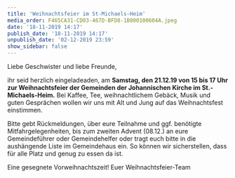 ```yaml
---
title: 'Weihnachtsfeier im St-Michaels-Heim'
media_order: F465CA31-CD03-467D-BFD8-1B800100604A.jpeg
date: '18-11-2019 14:17'
publish_date: '18-11-2019 14:17'
unpublish_date: '02-12-2019 23:59'
show_sidebar: false
---
```


Liebe Geschwister und liebe Freunde,

ihr seid herzlich eingeladeaden, am **Samstag, den 21.12.19 von 15 bis 17 Uhr zur Weihnachtsfeier der Gemeinden der Johannischen Kirche im St.-Michaels-Heim.** Bei Kaffee, Tee, weihnachtlichem Gebäck, Musik und guten Gesprächen wollen wir uns mit Alt und Jung auf das Weihnachtsfest einstimmen.

Bitte gebt Rückmeldungen, über eure Teilnahme und ggf. benötigte Mitfahrgelegenheiten, bis zum zweiten Advent (08.12.) an eure Gemeindeführer oder Gemeindehelfer oder tragt euch bitte in die aushängende Liste im Gemeindehaus ein. So können wir sicherstellen, dass für alle Platz und genug zu essen da ist.

Eine gesegnete Vorweihnachtszeit!
Euer Weihnachtsfeier-Team